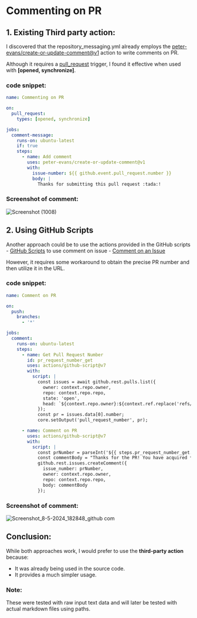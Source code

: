 # Commenting on PR

## 1. Existing Third party action:

I discovered that the repository_messaging.yml already employs the [peter-evans/create-or-update-comment@v1](https://github.com/peter-evans/create-or-update-comment) action to write comments on PR.

Although it requires a [pull_request](https://github.com/peter-evans/create-or-update-comment/issues/104) trigger, I found it effective when used with **[opened, synchronize]**.

### code snippet:

```yaml
name: Commenting on PR

on:
  pull_request:
    types: [opened, synchronize]

jobs:
  comment-message:
    runs-on: ubuntu-latest
    if: true
    steps:
      - name: Add comment
        uses: peter-evans/create-or-update-comment@v1
        with:
          issue-number: ${{ github.event.pull_request.number }}
          body: |
            Thanks for submitting this pull request :tada:! 
```

### Screenshot of comment:
![Screenshot (1008)](https://github.com/Rd4dev/opensource-oppia_android/assets/122200035/22ff9f74-ffaf-46d8-a5db-94d951a5ecc1)


## 2. Using GitHub Scripts

Another approach could be to use the actions provided in the GitHub scripts - [GitHub Scripts](https://github.com/actions/github-script) to use comment on issue - [Comment on an Issue](https://github.com/actions/github-script?tab=readme-ov-file#comment-on-an-issue)

However, it requires some workaround to obtain the precise PR number and then utilize it in the URL.

### code snippet:

```yaml
name: Comment on PR

on:
  push:
    branches:
      - '*'

jobs:
  comment:
    runs-on: ubuntu-latest
    steps:
      - name: Get Pull Request Number
        id: pr_request_number_get
        uses: actions/github-script@v7
        with:
          script: |
            const issues = await github.rest.pulls.list({
              owner: context.repo.owner,
              repo: context.repo.repo,
              state: 'open',
              head: `${context.repo.owner}:${context.ref.replace('refs/heads/', '')}`
            });
            const pr = issues.data[0].number;
            core.setOutput('pull_request_number', pr);

      - name: Comment on PR
        uses: actions/github-script@v7
        with:
          script: |
            const prNumber = parseInt('${{ steps.pr_request_number_get.outputs.pull_request_number }}');
            const commentBody = "Thanks for the PR! You have acquired **100%** of the code coverage :tada:";
            github.rest.issues.createComment({
              issue_number: prNumber,
              owner: context.repo.owner,
              repo: context.repo.repo,
              body: commentBody
            });

```

### Screenshot of comment:
![Screenshot_8-5-2024_182848_github com](https://github.com/Rd4dev/opensource-oppia_android/assets/122200035/c6af3d59-a6b0-43b6-94b5-94c0be35d327)

## Conclusion:
While both approaches work, I would prefer to use the **third-party action** because:

- It was already being used in the source code.
- It provides a much simpler usage.

### Note:
These were tested with raw input text data and will later be tested with actual markdown files using paths.


